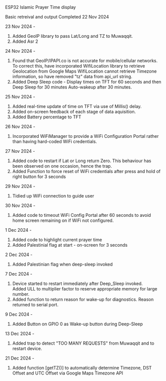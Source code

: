 ESP32 Islamic Prayer Time display

Basic retreival and output Completed 22 Nov 2024

23 Nov 2024 -
1. Added GeoIP library to pass Lat/Long and TZ to Muwaqqit.
2. Added Asr 2

24 Nov 2024 -
1. Found that GeoIP/IPAPI.co is not accurate for mobile/cellular networks.
To correct this, have incorporated WifiLocation library to retrieve Geolocation from Google Maps
WifiLocation cannot retrieve Timezone information, so have removed "tz" data from api_url string.
2. Added Deep Sleep code - Display times on TFT for 60 seconds and then Deep Sleep for 30 minutes
Auto-wakeup after 30 minutes.

25 Nov 2024 -
1. Added real-time update of time on TFT via use of Millis() delay.
2. Added on-screen feedback of each stage of data aquisition.
3. Added Battery percentage to TFT

26 Nov 2024 -
1. Incorporated WiFiManager to provide a WiFi Configuration Portal rather than
   having hard-coded WiFi credentials.

27 Nov 2024 -
1. Added code to restart if Lat or Long return Zero.
   This behaviour has been observed on one occasion, hence the trap.
2. Added Function to force reset of WiFi credentials
   after press and hold of right button for 3 seconds

29 Nov 2024 -
1. Tidied up WiFi connection to guide user

30 Nov 2024 -
1. Added code to timeout WiFi Config Portal after 60 seconds to avoid home screen
   remaining on if WiFi not configured.

1 Dec 2024 -
1. Added code to highlight current prayer time
2. Added Palestinial flag at start - on-screen for 3 seconds

2 Dec 2024 -
1. Added Palestinian flag when deep-sleep invoked

7 Dec 2024 - 
1. Device started to restart immediately after Deep_Sleep invoked.  
   Added ULL to multiplier factor to reserve appropriate memory for large number.
2. Added function to return reason for wake-up for diagnostics.
   Reason returned to serial port.

9 Dec 2024 -
1. Added Button on GPIO 0 as Wake-up button during Deep-Sleep

13 Dec 2024 - 
1. Added trap to detect "TOO MANY REQUESTS" from Muwaqqit and to restart device.

21 Dec 2024 -
1. Added function [getTZ()] to automatically determine Timezone, DST Offset and UTC Offset via Google Maps Timezone API
